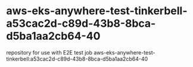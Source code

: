 # aws-eks-anywhere-test-tinkerbell-a53cac2d-c89d-43b8-8bca-d5ba1aa2cb64-40
repository for use with E2E test job aws-eks-anywhere-test-tinkerbell:a53cac2d-c89d-43b8-8bca-d5ba1aa2cb64-40
